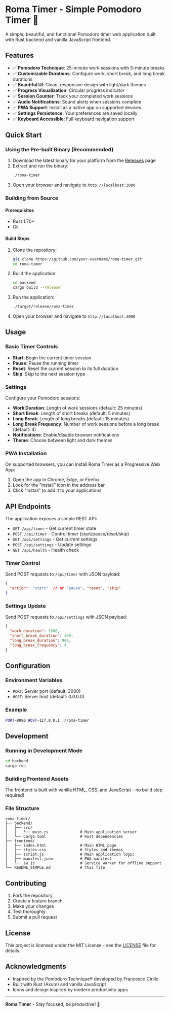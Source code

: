 # Roma Timer - Simple Pomodoro Timer 🍅

A simple, beautiful, and functional Pomodoro timer web application built with Rust backend and vanilla JavaScript frontend.

## Features

- ✅ **Pomodoro Technique**: 25-minute work sessions with 5-minute breaks
- ✅ **Customizable Durations**: Configure work, short break, and long break durations
- ✅ **Beautiful UI**: Clean, responsive design with light/dark themes
- ✅ **Progress Visualization**: Circular progress indicator
- ✅ **Session Counter**: Track your completed work sessions
- ✅ **Audio Notifications**: Sound alerts when sessions complete
- ✅ **PWA Support**: Install as a native app on supported devices
- ✅ **Settings Persistence**: Your preferences are saved locally
- ✅ **Keyboard Accessible**: Full keyboard navigation support

## Quick Start

### Using the Pre-built Binary (Recommended)

1. Download the latest binary for your platform from the [Releases](https://github.com/your-username/roma-timer/releases) page
2. Extract and run the binary:
   ```bash
   ./roma-timer
   ```
3. Open your browser and navigate to `http://localhost:3000`

### Building from Source

#### Prerequisites

- Rust 1.70+
- Git

#### Build Steps

1. Clone the repository:
   ```bash
   git clone https://github.com/your-username/roma-timer.git
   cd roma-timer
   ```

2. Build the application:
   ```bash
   cd backend
   cargo build --release
   ```

3. Run the application:
   ```bash
   ./target/release/roma-timer
   ```

4. Open your browser and navigate to `http://localhost:3000`

## Usage

### Basic Timer Controls

- **Start**: Begin the current timer session
- **Pause**: Pause the running timer
- **Reset**: Reset the current session to its full duration
- **Skip**: Skip to the next session type

### Settings

Configure your Pomodoro sessions:

- **Work Duration**: Length of work sessions (default: 25 minutes)
- **Short Break**: Length of short breaks (default: 5 minutes)
- **Long Break**: Length of long breaks (default: 15 minutes)
- **Long Break Frequency**: Number of work sessions before a long break (default: 4)
- **Notifications**: Enable/disable browser notifications
- **Theme**: Choose between light and dark themes

### PWA Installation

On supported browsers, you can install Roma Timer as a Progressive Web App:

1. Open the app in Chrome, Edge, or Firefox
2. Look for the "Install" icon in the address bar
3. Click "Install" to add it to your applications

## API Endpoints

The application exposes a simple REST API:

- `GET /api/timer` - Get current timer state
- `POST /api/timer` - Control timer (start/pause/reset/skip)
- `GET /api/settings` - Get current settings
- `POST /api/settings` - Update settings
- `GET /api/health` - Health check

### Timer Control

Send POST requests to `/api/timer` with JSON payload:

```json
{
  "action": "start"  // or "pause", "reset", "skip"
}
```

### Settings Update

Send POST requests to `/api/settings` with JSON payload:

```json
{
  "work_duration": 1500,
  "short_break_duration": 300,
  "long_break_duration": 900,
  "long_break_frequency": 4
}
```

## Configuration

### Environment Variables

- `PORT`: Server port (default: 3000)
- `HOST`: Server host (default: 0.0.0.0)

### Example

```bash
PORT=8080 HOST=127.0.0.1 ./roma-timer
```

## Development

### Running in Development Mode

```bash
cd backend
cargo run
```

### Building Frontend Assets

The frontend is built with vanilla HTML, CSS, and JavaScript - no build step required!

### File Structure

```
roma-timer/
├── backend/
│   ├── src/
│   │   └── main.rs              # Main application server
│   └── Cargo.toml               # Rust dependencies
├── frontend/
│   ├── index.html               # Main HTML page
│   ├── styles.css               # Styles and themes
│   ├── script.js                # Main application logic
│   ├── manifest.json            # PWA manifest
│   └── sw.js                    # Service worker for offline support
└── README_SIMPLE.md             # This file
```

## Contributing

1. Fork the repository
2. Create a feature branch
3. Make your changes
4. Test thoroughly
5. Submit a pull request

## License

This project is licensed under the MIT License - see the [LICENSE](LICENSE) file for details.

## Acknowledgments

- Inspired by the Pomodoro Technique® developed by Francesco Cirillo
- Built with Rust (Axum) and vanilla JavaScript
- Icons and design inspired by modern productivity apps

---

**Roma Timer** - Stay focused, be productive! 🍅